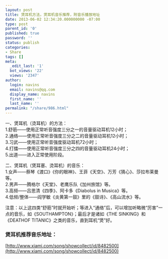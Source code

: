 ```yaml
---
layout: post
title: 煲耳机方法，煲耳机音乐推荐，附音乐播放地址
date: 2013-06-02 12:34:20.000000000 -07:00
type: post
parent_id: '0'
published: true
password: ''
status: publish
categories:
- Share
tags: []
meta:
  _edit_last: '1'
  bot_views: '22'
  views: '2347'
author:
  login: navins
  email: navins@qq.com
  display_name: navins
  first_name: ''
  last_name: ''
permalink: "/share/986.html"
---
```

一、煲耳机（烫耳机）的方法：  
1.舒筋——使用正常听音强度三分之一的音量驱动耳机12小时；  
2.通络——使用正常听音强度三分之二的音量驱动耳机12小时；  
3.习武——使用正常听音强度驱动耳机72小时；  
4.打擂——使用正常听音强度三分之四的音量驱动耳机24小时；  
5.出道——进入正常使用阶段。<!--more-->

二、煲耳机（煲耳塞、烫耳机）的音乐：  
1.女声——蔡琴《渡口》《你的眼神》、王菲《天空》、万芳《猜心》、莎拉布莱曼等。  
2.男声——腾格尔《天堂》、老鹰乐队《加州旅馆》等。  
3.高频——吕思清《四季》、阿卡多《Diabolus in Musica》等。  
4.低频/整体——阎学敏《炎黄第一鼓》里的《鼓诗》、《高山流水》等。

注意：以上这四类“舒筋”时就开始听；等进入“通络”后，可以增加听略微“厉害”一点的音乐，如《SOUTHAMPTON》；最后才是诸如《THE SINKING》和《DEATHOF TITANIC》之类的音乐，直到耳机“煲”好。

### 

### **煲耳机推荐音乐地址：**

[http://www.xiami.com/song/showcollect/id/8482500](http://www.xiami.com/song/showcollect/id/8482500)

&nbsp;

